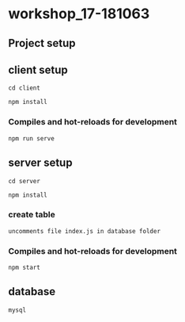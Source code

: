 # workshop_17-181063
## Project setup

## client setup
```
cd client
```
```
npm install
```

### Compiles and hot-reloads for development
```
npm run serve
```

## server setup
```
cd server
```
```
npm install
```
### create table
```
uncomments file index.js in database folder
```
### Compiles and hot-reloads for development
```
npm start
```
## database
```
mysql
```
